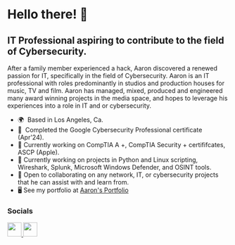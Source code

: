 Hello there! 👋 
======================

IT Professional aspiring to contribute to the field of Cybersecurity.
---------------------------------------------------------------------

After a family member experienced a hack, Aaron discovered a renewed passion for IT, specifically in the field of Cybersecurity. Aaron is an IT professional with roles predominantly in studios and production houses for music, TV and film. Aaron has managed, mixed, produced and engineered many award winning projects in the media space, and hopes to leverage his experiences into a role in IT and or cybersecurity.

* 🌍  Based in Los Angeles, Ca.
* 🧠  Completed the Google Cybersecurity Professional certificate (Apr'24).
* 🚀  Currently working on CompTIA A +, CompTIA Security + certififcates, ASCP (Apple).
* 🚀  Currently working on projects in Python and Linux scripting, Wireshark, Splunk, Microsoft Windows Defender, and OSINT tools.
* 🤝 Open to collaborating on any network, IT, or cybersecurity projects that he can assist with and learn from.
* 🖥️  See my portfolio at [Aaron's Portfolio](http://drive.google.com/drive/folders/1XVMWUfKmjTZ6b11ZfAPK6iRaJ9cGlj2a?usp=drive_link)
### Socials

<p align="left"> <a href="https://www.github.com/Cybsec24" target="_blank" rel="noreferrer"> <picture> <source media="(prefers-color-scheme: dark)" srcset="https://raw.githubusercontent.com/danielcranney/readme-generator/main/public/icons/socials/github-dark.svg" /> <source media="(prefers-color-scheme: light)" srcset="https://raw.githubusercontent.com/danielcranney/readme-generator/main/public/icons/socials/github.svg" /> <img src="https://raw.githubusercontent.com/danielcranney/readme-generator/main/public/icons/socials/github.svg" width="32" height="32" /> </picture> </a> <a href="https://www.linkedin.com/in/aaron-r-14764031/" target="_blank" rel="noreferrer"> <picture> <source media="(prefers-color-scheme: dark)" srcset="https://raw.githubusercontent.com/danielcranney/readme-generator/main/public/icons/socials/linkedin-dark.svg" /> <source media="(prefers-color-scheme: light)" srcset="https://raw.githubusercontent.com/danielcranney/readme-generator/main/public/icons/socials/linkedin.svg" /> <img src="https://raw.githubusercontent.com/danielcranney/readme-generator/main/public/icons/socials/linkedin.svg" width="32" height="32" /> </picture> </a></p>
